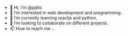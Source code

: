 - 👋 Hi, I’m @pjbtc
- 👀 I’m interested in  web development and programming .
- 🌱 I’m currently learning reactjs and python.
- 💞️ I’m looking to collaborate on different projects.
- 📫 How to reach me ...

<!---
pjbtc/pjbtc is a ✨ special ✨ repository because its `README.md` (this file) appears on your GitHub profile.
You can click the Preview link to take a look at your changes.
--->
